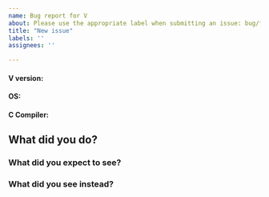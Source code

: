 ```yaml
---
name: Bug report for V
about: Please use the appropriate label when submitting an issue: bug/feature request/question.
title: "New issue"
labels: ''
assignees: ''

---
```


#### V version:


#### OS:


#### C Compiler:


## What did you do?


### What did you expect to see?


### What did you see instead?
